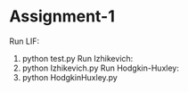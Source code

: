 # Assignment-1

Run LIF:
  1. python test.py
Run Izhikevich:
  1. python Izhikevich.py
Run Hodgkin-Huxley:
  1. python HodgkinHuxley.py
